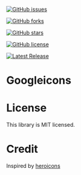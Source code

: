 <p align="center">

<a href="https://github.com/iyashpal/googleicons/issues"><img alt="GitHub issues" src="https://img.shields.io/github/issues/iyashpal/googleicons"></a>

<a href="https://github.com/iyashpal/googleicons/network"><img alt="GitHub forks" src="https://img.shields.io/github/forks/iyashpal/googleicons"></a>

<a href="https://github.com/iyashpal/googleicons/stargazers"><img alt="GitHub stars" src="https://img.shields.io/github/stars/iyashpal/googleicons"></a>

<a href="https://github.com/iyashpal/googleicons/blob/main/LICENSE"><img alt="GitHub license" src="https://img.shields.io/github/license/iyashpal/googleicons"></a>

<a href="https://github.com/iyashpal/googleicons/releases"><img src="https://badge.fury.io/js/@googleicons%2Freact.svg" alt="Latest Release"></a>


</p>



# Googleicons




# License

This library is MIT licensed.

# Credit

Inspired by [heroicons](https://github.com/tailwindlabs/heroicons)
